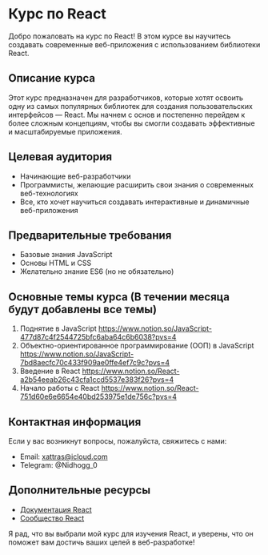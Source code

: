 # Курс по React

Добро пожаловать на курс по React! В этом курсе вы научитесь создавать современные веб-приложения с использованием библиотеки React.

## Описание курса

Этот курс предназначен для разработчиков, которые хотят освоить одну из самых популярных библиотек для создания пользовательских интерфейсов — React. Мы начнем с основ и постепенно перейдем к более сложным концепциям, чтобы вы смогли создавать эффективные и масштабируемые приложения.

## Целевая аудитория

- Начинающие веб-разработчики
- Программисты, желающие расширить свои знания о современных веб-технологиях
- Все, кто хочет научиться создавать интерактивные и динамичные веб-приложения

## Предварительные требования

- Базовые знания JavaScript
- Основы HTML и CSS
- Желательно знание ES6 (но не обязательно)

## Основные темы курса (В течении месяца будут добавлены все темы)

1. Поднятие в JavaScript
   https://www.notion.so/JavaScript-477d87c4f2544725bfc6aba64c6b6038?pvs=4
2. Объектно-ориентированное программирование (ООП) в JavaScript
   https://www.notion.so/JavaScript-7bd8aecfc70c433f909ae0ffe4ef7c9c?pvs=4
3. Введение в React 
   https://www.notion.so/React-a2b54eeab26c43cfa1ccd5537e383f26?pvs=4
4. Начало работы с React
   https://www.notion.so/React-751d60e6e6654e40bd253975e1de756c?pvs=4

   


## Контактная информация

Если у вас возникнут вопросы, пожалуйста, свяжитесь с нами:

- Email: xattras@icloud.com
- Telegram: @Nidhogg_0

## Дополнительные ресурсы

- [Документация React](https://reactjs.org/docs/getting-started.html)
- [Сообщество React](https://reactjs.org/community/support.html)

Я рад, что вы выбрали мой курс для изучения React, и уверены, что он поможет вам достичь ваших целей в веб-разработке!
